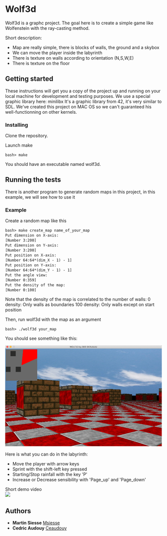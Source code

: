 # Wolf3d

Wolf3d is a graphc project. The goal here is to create a simple game like Wolfenstein with the ray-casting method.

Short description:
- Map are really simple, there is blocks of walls, the ground and a skybox
- We can move the player inside the labyrinth
- There is texture on walls according to orientation (N,S,W,E)
- There is texture on the floor

## Getting started

These instructions will get you a copy of the project up and running on your local machine for development and testing purposes.
We use a special graphic library here: minilibx
It's a graphic library from 42, it's very similar to SDL.
We've created this project on MAC OS so we can't guaranteed his well-functionning on other kernels.

### Installing
Clone the repository.

Launch make

```
bash> make
```

You should have an executable named wolf3d.

## Running the tests

There is another program to generate random maps in this project, in this example, we will see how to use it

### Example

Create a random map like this

```
bash> make create_map name_of_your_map
Put dimension on X-axis:
[Number 3:200]
Put dimension on Y-axis:
[Number 3:200]
Put position on X-axis:
[Number 64:64*(dim_X - 1) - 1]
Put position on Y-axis:
[Number 64:64*(dim_Y - 1) - 1]
Put the angle view:
[Number 0:359]
Put the density of the map:
[Number 0:100]
```

Note that the density of the map is correlated to the number of walls:
0 density: Only walls as boundaries
100 density: Only walls except on start position

Then, run wolf3d with the map as an argument

```
bash> ./wolf3d your_map
```

You should see something like this:<br/>

<img src="images/wolf_screen_1.png" width="600px" ><br/>

Here is what you can do in the labyrinth:

- Move the player with arrow keys
- Sprint with the shift-left key pressed
- Starting/Stop rainfall with the key 'P'
- Increase or Decrease sensibility with 'Page_up' and 'Page_down'

Short demo video <br/>
<img src="images/demo.gif" width="600px"><br/>

## Authors
* **Martin Siesse** [Msiesse](https://github.com/msiesse)
* **Cedric Audouy** [Ceaudouy](https://github.com/ceaudouy)

